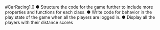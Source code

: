 #CarRacing1.0
● Structure the code for the game further to include more
properties and functions for each class.
● Write code for behavior in the play state of the game when all
the players are logged in.
● Display all the players with their distance scores